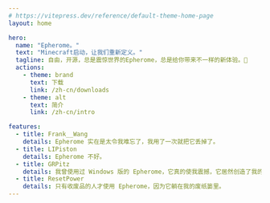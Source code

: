 ```yaml
---
# https://vitepress.dev/reference/default-theme-home-page
layout: home

hero:
  name: "Epherome。"
  text: "Minecraft启动，让我们重新定义。"
  tagline: 自由，开源，总是震惊世界的Epherome，总是给你带来不一样的新体验。🤯
  actions:
    - theme: brand
      text: 下载
      link: /zh-cn/downloads
    - theme: alt
      text: 简介
      link: /zh-cn/intro

features:
  - title: Frank__Wang
    details: Epherome 实在是太令我难忘了，我用了一次就把它丢掉了。
  - title: LIPiston
    details: Epherome 不好。
  - title: GRPitz
    details: 我曾使用过 Windows 版的 Epherome，它真的使我震撼，它居然创造了我的最快删除记录。
  - title: ResetPower
    details: 只有收废品的人才使用 Epherome，因为它躺在我的废纸篓里。
---
```


